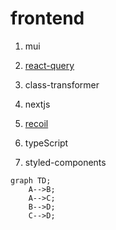 # frontend


1. mui 

2. [react-query](https://github.com/xo4813/frontend/blob/main/react-query.md)
 
3. class-transformer

4. nextjs

5. [recoil](https://github.com/xo4813/frontend/blob/main/recoil.md)

6. typeScript

7. styled-components


```mermaid
graph TD;
    A-->B;
    A-->C;
    B-->D;
    C-->D;
```
